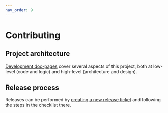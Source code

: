 ```yaml
---
nav_order: 9
---
```


# Contributing

## Project architecture

[Development doc-pages][devdocs] cover several aspects of this project, both at low-level (code and logic) and high-level (architecture and design).

[devdocs]: development.md

## Release process

Releases can be performed by [creating a new release ticket][new-release-ticket] and following the steps in the checklist there.

[new-release-ticket]: https://github.com/coreos/zincati/issues/new?labels=kind/release&template=release-checklist.md
